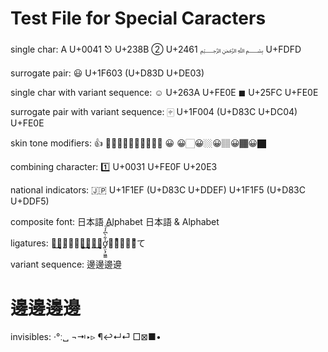 Test File for Special Caracters
================================

single char:
	A U+0041
	⎋ U+238B
	② U+2461
	﷽ U+FDFD

surrogate pair:
	😃 U+1F603 (U+D83D U+DE03)

single char with variant sequence:
	☺︎ U+263A  U+FE0E
	◼︎ U+25FC  U+FE0E

surrogate pair with variant sequence:
	🀄︎ U+1F004 (U+D83C U+DC04)  U+FE0E

skin tone modifiers:
	👍 👍🏻👍🏼👍🏽👍🏾👍🏿
	😀 😀🏻😀🏼😀🏽😀🏾😀🏿

combining character:
	1️⃣ U+0031  U+FE0F  U+20E3

national indicators:
	🇯🇵 U+1F1EF (U+D83C U+DDEF)  U+1F1F5 (U+D83C U+DDF5)

composite font:
	日本語
	Alphabet
	日本語 & Alphabet

ligatures:
	た͜͜͏̘̣͔͙͎͎̘̜̫̗͍͚͓͜͜͏̘̣͔͙͎͎す͜͜͏̘̣͔͙͎͎ơ̟̤̖̗͖͇̍͋̀͆̓́͞͡け̜ͪ̅̍̅͂͊て

variant sequence:
	邊邊󠄀邊󠄁邊󠄂
#	邊邊󠄀邊󠄁邊󠄂

invisibles:
	·°ː␣
	¬⇥‣▹
	¶↩↵⏎
	□⊠■•
